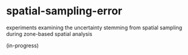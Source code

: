 # spatial-sampling-error

experiments examining the uncertainty stemming from spatial sampling during zone-based spatial analysis

(in-progress)